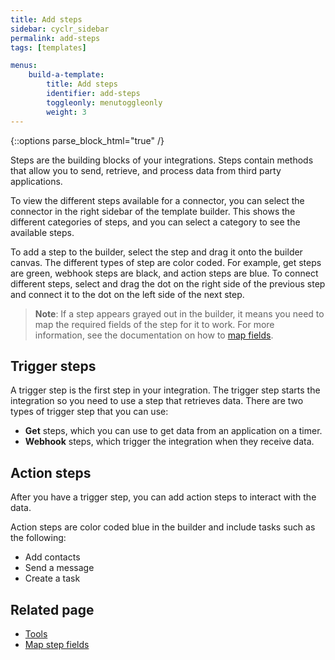 ```yaml
---
title: Add steps
sidebar: cyclr_sidebar
permalink: add-steps
tags: [templates]

menus:
    build-a-template:
        title: Add steps
        identifier: add-steps
        toggleonly: menutoggleonly
        weight: 3
---
```

{::options parse_block_html="true" /}
<section class="card">

Steps are the building blocks of your integrations. Steps contain methods that allow you to send, retrieve, and process data from third party applications.

To view the different steps available for a connector, you can select the connector in the right sidebar of the template builder. This shows the different categories of steps, and you can select a category to see the available steps.

To add a step to the builder, select the step and drag it onto the builder canvas. The different types of step are color coded. For example, get steps are green, webhook steps are black, and action steps are blue. To connect different steps, select and drag the dot on the right side of the previous step and connect it to the dot on the left side of the next step.

> **Note**: If a step appears grayed out in the builder, it means you need to map the required fields of the step for it to work. For more information, see the documentation on how to [map fields](field-mapping).


</section>
<section class="card">

## Trigger steps

A trigger step is the first step in your integration. The trigger step starts the integration so you need to use a step that retrieves data. There are two types of trigger step that you can use:

*  **Get** steps, which you can use to get data from an application on a timer.
*  **Webhook** steps, which trigger the integration when they receive data.

</section>
<section class="card">

## Action steps

After you have a trigger step, you can add action steps to interact with the data. 

Action steps are color coded blue in the builder and include tasks such as the following:
*  Add contacts
*  Send a message
*  Create a task

</section>
<section class="card">

## Related page

*  [Tools](tools)
*  [Map step fields](field-mapping)

</section>